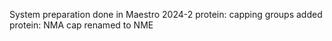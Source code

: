 System preparation done in Maestro 2024-2
protein: capping groups added
protein: NMA cap renamed to NME

